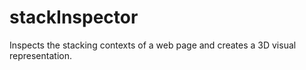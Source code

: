 stackInspector
==============

Inspects the stacking contexts of a web page and creates a 3D visual representation.